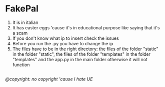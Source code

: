 # FakePal
1. It is in italian
2. It has easter eggs 'cause it's in educational purpose like saying that it's a scam
3. If you don't know what ip to insert check the issues
4. Before you run the .py you have to change the ip
5. The files have to be in the right directory: the files of the folder "static" in the folder "static", the files of the folder "templates" in the folder "templates" and the app.py in the main folder otherwise it will not function
##
###### @copyright: no copyright 'cause I hate UE

